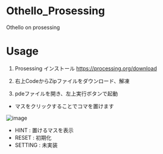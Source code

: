 # Othello_Prosessing

Othello on prosessing

# Usage
1. Prosessing インストール https://processing.org/download

2. 右上CodeからZipファイルをダウンロード、解凍

3. pdeファイルを開き、左上実行ボタンで起動

- マスをクリックすることでコマを置けます

![image](https://user-images.githubusercontent.com/91818705/158292091-86553b62-32c3-4ff4-8c93-99e21d3771c7.png)


- HINT : 置けるマスを表示
- RESET : 初期化
- SETTING : 未実装
